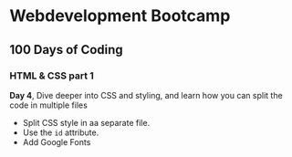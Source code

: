 # Webdevelopment Bootcamp

## 100 Days of Coding

### HTML & CSS part 1

**Day 4**,
Dive deeper into CSS and styling, and learn how you can split the code in multiple files

- Split CSS style in aa separate file.
- Use the `id` attribute.
- Add Google Fonts 
  


            
